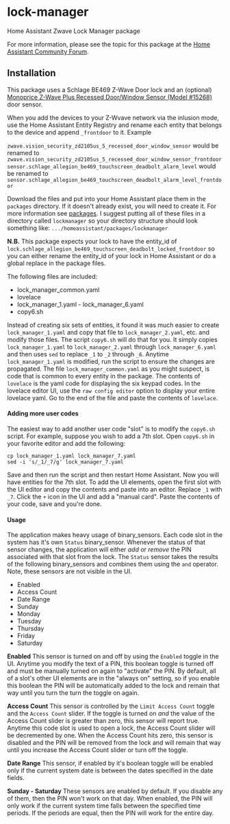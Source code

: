 # lock-manager
Home Assistant Zwave Lock Manager package

For more information, please see the topic for this package at the [Home Assistant Community Forum](https://community.home-assistant.io/t/simplified-zwave-lock-manager/126765).

## Installation

This package uses a Schlage BE469 Z-Wave Door lock and an (optional) [Monoprice Z-Wave Plus Recessed Door/Window Sensor (Model #15268)](https://www.monoprice.com/product?p_id=15268) door sensor.

When you add the devices to your Z-Wvave network via the inlusion mode, use the Home Assistant Entity Registry and rename each entity that belongs to the device and append `_frontdoor` to it.  Example

`zwave.vision_security_zd2105us_5_recessed_door_window_sensor` would be renamed to `zwave.vision_security_zd2105us_5_recessed_door_window_sensor_frontdoor` 
`sensor.schlage_allegion_be469_touchscreen_deadbolt_alarm_level` would be renamed to `sensor.schlage_allegion_be469_touchscreen_deadbolt_alarm_level_frontdoor`

Download the files and put into your Home Assistant place them in the `packages` directory.  If it doesn't already exist, you will need to create it.  For more information see [packages](https://www.home-assistant.io/docs/configuration/packages/).  I suggest putting all of these files in a directory called `lockmanager` so your directory structure should look something like: `.../homeassistant/packages/lockmanager`

**N.B.**  This package expects your lock to have the entity_id of `lock.schlage_allegion_be469_touchscreen_deadbolt_locked_frontdoor` so you can either rename the entity_id of your lock in Home Assistant or do a global replace in the package files. 

The following files are included: 
* lock_manager_common.yaml
* lovelace
* lock_manager_1.yaml - lock_manager_6.yaml
* copy6.sh

Instead of creating six sets of entities, it found it was much easier to create `lock_manager_1.yaml` and copy that file to `lock_manager_2.yaml`, etc. and modify those files.  The script `copy6.sh` will do that for you.  It simply copies `lock_manager_1.yaml` to `lock_manager_2.yaml` through `lock_manager_6.yaml` and then uses `sed` to replace `_1` to `_2` through `_6`.  Anytime `lock_manager_1.yaml` is modified, run the script to ensure the changes are propagated.  The file `lock_manager_common.yaml` as you might suspect, is code that is common to every entity in the package.  The contents of `lovelace` is the yaml code for displaying the six keypad codes.  In the lovelace editor UI, use the `raw config editor` option to display your entire lovelace yaml.  Go to the end of the file and paste the contents of `lovelace`.

#### Adding more user codes

The easiest way to add another user code "slot" is to modify the `copy6.sh` script.  For example, suppose you wish to add a 7th slot.  Open `copy6.sh` in your favorite editor and add the following:

    cp lock_manager_1.yaml lock_manager_7.yaml
    sed -i 's/_1/_7/g' lock_manager_7.yaml
 
Save and then run the script and then restart Home Assistant.  Now you will have entities for the 7th slot.  To add the UI elements, open the first slot with the UI editor and copy the contents and paste into an editor.  Replace `_1` with `_7`.  Click the `+` icon in the UI and add a "manual card".  Paste the contents of your code, save and you're done.

#### Usage

The application makes heavy usage of binary_sensors.  Each code slot in the system has it's own `Status` binary_sensor.  Whenever the status of that sensor changes, the application will either *add* or *remove* the PIN associated with that slot from the lock.  The `Status` sensor takes the results of the following binary_sensors and combines them using the `and` operator.  Note, these sensors are not visible in the UI.

* Enabled
* Access Count
* Date Range
* Sunday
* Monday
* Tuesday
* Thursday
* Friday
* Saturday

**Enabled**  This sensor is turned on and off by using the `Enabled` toggle in the UI.  Anytime you modify the text of a PIN, this boolean toggle is turned off and must be manually turned on again to "activate" the PIN.  By default, all of a slot's other UI elements are in the "always on" setting, so if you enable this boolean the PIN will be automatically added to the lock and remain that way until you turn the turn the toggle on again.

**Access Count**  This sensor is controlled by the `Limit Access Count` toggle and the `Access Count` slider.  If the toggle is turned on *and* the value of the Access Count slider is greater than zero, this sensor will report true.  Anytime this code slot is used to open a lock, the Access Count slider will be decremented by one.  When the Access Count hits zero, this sensor is disabled and the PIN will be removed from the lock and will remain that way until you increase the Access Count slider or turn off the toggle.

**Date Range**  This sensor, if enabled by it's boolean toggle will be enabled only if the current system date is between the dates specified in the date fields.

**Sunday - Saturday**  These sensors are enabled by default.  If you disable any of them, then the PIN won't work on that day.  When enabled, the PIN will only work if the current system time falls between the specified time periods.  If the periods are equal, then the PIN will work for the entire day.
